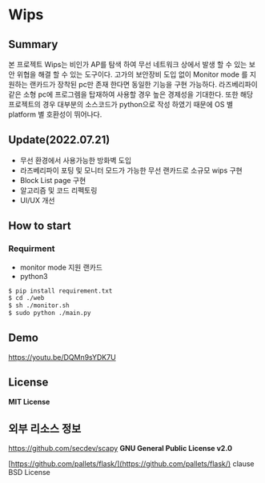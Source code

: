 # Wips
## Summary

본 프로젝트 Wips는 비인가 AP를 탐색 하여 무선 네트워크 상에서 발생 할 수 있는 보안 위협을 해결 할 수 있는 도구이다.  고가의 보안장비 도입 없이 Monitor mode 를 지원하는 랜카드가 장착된 pc만 존재 한다면 동일한 기능을 구현 가능하다. 라즈베리파이 같은 소형 pc에 프로그렘을 탑재하여 사용할 경우 높은 경제성을 기대한다. 
또한 해당 프로젝트의 경우 대부분의 소스코드가 python으로 작성 하였기 때문에 OS 별 platform 별 호환성이 뛰어나다.

## Update(2022.07.21)
* 무선 환경에서 사용가능한 방화벽 도입
* 라즈베리파이 포팅 및 모니터 모드가 가능한 무선 랜카드로 소규모 wips 구현
* Block List page 구현
* 알고리즘 및 코드 리펙토링
* UI/UX 개선

## How to start

### Requirment

- monitor mode 지원 랜카드
- python3

```bash
$ pip install requirement.txt
$ cd ./web
$ sh ./monitor.sh
$ sudo python ./main.py
```

## Demo
https://youtu.be/DQMn9sYDK7U

## License

**MIT License**

## 외부 리소스 정보

https://github.com/secdev/scapy **GNU General Public License v2.0**

[https://github.com/pallets/flask/](https://github.com/pallets/flask/)  clause BSD License
